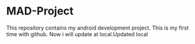 # MAD-Project
This repository contains my android development project.
This is my first time with github.
Now i will update at local.Updated local

